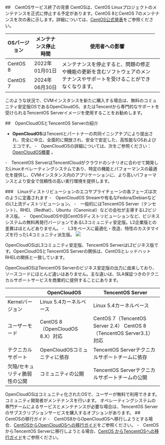 
##　CentOSサービス終了の背景
CentOSは、CentOS Linuxプロジェクトのメンテナンスを正式に停止する予定があります。CentOS 8とCentOS 7のメンテナンスを次の表に示します。詳細については、[CentOS公式発表](https://blog.centos.org/2020/12/future-is-centos-stream/?spm=a2c4g.11174386.n2.3.348f4c07hk46v4)をご参照ください。

<table>
<thead>
  <tr>
    <th>OSバージョン</th>
    <th>メンテナンス停止時間</th>
    <th>使用者への影響</th>
  </tr>
</thead>
<tbody>
  <tr>
    <td>CentOS 8</td>
    <td>2022年01月01日</td>
    <td rowspan='2'>メンテナンスを停止すると、問題の修正や機能の更新を含むソフトウェアのメンテナンスやサポートを受けることができなくなります。</td>
  </tr>
  <tr>
    <td>CentOS 7</td>
    <td>2024年06月30日</td>
    <td></td>
</tbody>
</table>
このような状況で、CVMインスタンスを新たに購入する場合は、無料のコミュニティ安定版OSであるOpenCloudOS、またはTencentから専門的なサポートを受けられるTencentOS Serverイメージを使用することをお勧めします。

##　OpenCloudOSとTencentOS Serverの紹介
- **OpenCloudOS**はTencentとパートナーの共同イニシアチブにより提出され、完全に中立、全面的に開放され、安全で安定した、高性能なOSおよびエコです。
 -　OpenCloudOSの詳細については、次をご参照ください：[OpenCloudOS概要](https://intl.cloud.tencent.com/document/product/213/46209) 。

-　TencentOS ServerはTencentCloudがクラウドのシナリオに合わせて開発したLinuxオペレーティングシステムであり、特定の機能とパフォーマンスの最適化を提供し、CVMインスタンス内のアプリケーションに、より高いパフォーマンスとより安全で信頼性の高い実行環境を提供します。

###　Linuxディストリビューションのエコサプライチェーンの各フェーズは次のように定義されます
-　OpenCloudOS Streamや有名なFedora/DebianなどのL1上流ディストリビューション。
-　一般的にはTencentOS Server（テンセント）、RHEL（Redhat）、Ubuntu（Canonical）などの会社が主導するL2ビジネス版。
-　OpenCloudOSや旧CentOSディストリビューションなど、ビジネスシステムの無料再発行バージョンであるL3コミュニティ安定版。L2企業版との差異はほとんどありません。
-　L3をベースに最適化・改造、特性のカスタマイズを行ったL4コミュニティ派生版。
![](https://qcloudimg.tencent-cloud.cn/raw/2ceea2b0f8b4ed40c55442d31e4ea950.png)

OpenCloudOSはL3コミュニティ安定版、TencentOS ServerはL2ビジネス版です。OpenCloudOSとTencentOS Serverの関係は、CentOSとレッドハットRHELの関係と一致しています。

OpenCloudOSはTencentOS Serverのビジネス安定版の出力に由来しており、ソースコードにほとんど違いはありません。主な違いは、SLA保証つきのテクニカルサポートサービスを商業的に提供することにあります。

|    |   OpenCloudOS |  TencentOS Server   |
|-------------------|----------------------------------|----------------------------------|
| Kernelバージョン        |  Linux 5.4カーネルベース               | Linux 5.4カーネルベース                                                             |
| ユーザーモード            |  CentOS 8（OpenCloudOS 8.X）対応 | CentOS 7（TencentOS Server 2.4） CentOS 8 （TencentOS Server3.1）対応 |
| テクニカルサポート          | OpenCloudOSコミュニティに依存  | TencentOS Serverテクニカルサポートチームに依存 |
| 欠陥/セキュリティ脆弱性の公開 | コミュニティの公開  | TencentOS Serverテクニカルサポートチームの公開 |

OpenCloudOSはコミュニティ化されたOSで、ユーザーが無料で利用できます。コミュニティ開発者がメンテナンスを行います。
オペレーティングシステムの専門チームによるサービスとメンテナンスが必要な場合は、TencentOS Serverのサブスクリプションサービスを購入するオプションがあります。
##　CentOSの移行ガイド
-　CentOS8からOpenCloudOSへ移行しようとする場合、[CentOSからOpenCloudOSへの移行ガイド](https://www.tencentcloud.com/document/product/213/53801)をご参照ください。
-　CentOSからTencentOS Serverに移行しようとる場合、[CentOS からTencentOSへの移行ガイド](https://intl.cloud.tencent.com/document/product/213/46962)をご参照ください。


